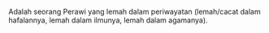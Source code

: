 Adalah seorang Perawi yang lemah dalam periwayatan (lemah/cacat dalam hafalannya, lemah dalam ilmunya, lemah dalam agamanya).
